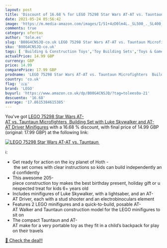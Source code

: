```yaml
---
layout: post
title: 'Discount of 16.68 % for LEGO 75298 Star Wars AT-AT vs. Tauntaun '
date: 2021-05-24 05:56:42
image: 'https://m.media-amazon.com/images/I/51+4zD0lm4L._SL500_._SL400_.jpg'
comments: true
category: ofertas
author: 'tole.es'
slug: 'B08G4CNSJQ-co.uk LEGO 75298 Star Wars AT-AT vs. Tauntaun Microfighters...'
sku: 'B08G4CNSJQ-co.uk'
tags: [ 'Building & Construction Toys','Toy Building Sets','Toys & Games','Toys Store','lego', ]
actualPrice: 14.99 GBP
currency: GBP
price: 14.99
comparePrice: 17.99 GBP
prodname: 'LEGO 75298 Star Wars AT-AT vs. Tauntaun Microfighters  Building Set with Luke Skywalker and AT-AT Driver Minifigures'
country: 'co.uk'
flag: '🇬🇧'
brand: 'LEGO'
buyurl: 'https://www.amazon.co.uk/dp/B08G4CNSJQ/?tag=tolees0a-21'
descuento: '16.68'
average: '17.8615384615385'
---
```


You've got [LEGO 75298 Star Wars AT-AT vs. Tauntaun Microfighters  Building Set with Luke Skywalker and AT-AT Driver Minifigures](https://www.amazon.co.uk/dp/B08G4CNSJQ/?tag=tolees0a-21) with a  16.68 % discount, with final price of 14.99 GBP (original: 17.99 GBP) at the following link:

[![LEGO 75298 Star Wars AT-AT vs. Tauntaun ](https://m.media-amazon.com/images/I/51+4zD0lm4L._SL500_._SL400_.jpg)](https://www.amazon.co.uk/dp/B08G4CNSJQ/?tag=tolees0a-21)

ℹ️:

- Get ready for action on the icy planet of Hoth - the set comes with clear instructions so kids can build independently and confidently
- This awesome 205-piece construction toy makes the best birthday present, holiday gift or unexpected treat for kids 6+ years old
- Includes minifigures of Luke Skywalker, with a lightsaber, and an AT-AT Driver, each with a stud shooter and an electrobinoculars element
- Features 2 LEGO minifigures and a quick-to-build, posable AT-AT Walker and Tauntaun construction model for the LEGO minifigures to sit on
- The compact Tauntaun and AT-AT make for a very portable toy as they fit in a child’s backpack for play on their travels

[🛒 Check the deal!!](https://www.amazon.co.uk/dp/B08G4CNSJQ/?tag=tolees0a-21)
